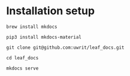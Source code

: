 # Installation setup

`brew install mkdocs`

`pip3 install mkdocs-material`

`git clone git@github.com:uwrit/leaf_docs.git`

`cd leaf_docs`

`mkdocs serve`
